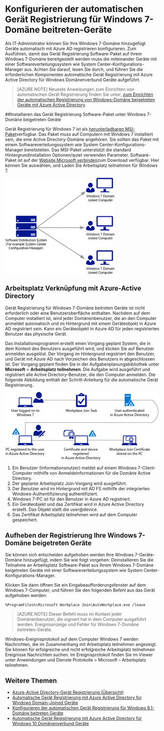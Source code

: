 <properties
    pageTitle="# Konfigurieren der automatischen Gerät Registrierung für Windows 7-Domäne beitreten Geräte | Microsoft Azure"
    description="Schritte zum Konfigurieren Ihrer Domäne Windows 7 miteinander Geräte mit Azure AD automatisch registrieren. und vor, um das Gerät Registrierung Software-Paket für Ihre Domäne Windows 7 Bereitstellen beigetreten Geräte mit einer Softwareverteilungssystem wie System Center-Konfigurations-Manager."
    services="active-directory"
    documentationCenter=""
    authors="femila"
    manager="swadhwa"
    editor=""/>

<tags
    ms.service="active-directory"
    ms.workload="identity"
    ms.tgt_pltfrm="na"
    ms.devlang="na"
    ms.topic="article"
    ms.date="09/21/2016"
    ms.author="MarkVi"/>

# <a name="configure-automatic-device-registration-for-windows-7-domain-joined-devices"></a>Konfigurieren der automatischen Gerät Registrierung für Windows 7-Domäne beitreten-Geräte

Als IT-Administrator können Sie Ihre Windows 7-Domäne hinzugefügt Geräte automatisch mit Azure AD registrieren konfigurieren. Zum Ausführen, damit das Gerät Registrierung Software-Paket auf Ihrem Windows 7-Domäne bereitgestellt werden muss die miteinander Geräte mit einer Softwareverteilungssystem wie System Center-Konfigurations-Manager aus. Achten Sie darauf, lesen Sie durch, und führen Sie die erforderlichen Komponenten automatische Gerät Registrierung mit Azure Active Directory für Windows Domänenverbund Geräte aufgeführt.

>[AZURE.NOTE]
 Neueste Anweisungen zum Einrichten von automatischen Gerät Registrierung finden Sie unter, [zum Einrichten der automatischen Registrierung von Windows-Domäne beigetreten Geräte mit Azure Active Directory](active-directory-conditional-access-automatic-device-registration-setup.md).

##<a name="installing-the-device-registration-software-package-on-windows-7-domain-joined-devices"></a>Installieren das Gerät Registrierung Software-Paket unter Windows 7-Domäne beigetreten Geräte

Gerät Registrierung für Windows 7 ist als [herunterladbaren MSI-Paket](https://connect.microsoft.com/site1164)verfügbar. Das Paket muss auf Computern mit Windows 7 installiert sein, die eine Active Directory-Domäne angehören. Sie sollten das Paket mit einem Softwareverteilungssystem wie System Center-Konfigurations-Manager bereitstellen. Das MSI-Paket unterstützt die standard Hintergrundinstallation Optionen/quiet verwenden Parameter.
Software-Paket ist auf der [Website Microsoft verbinden](https://connect.microsoft.com/site1164)zum Download verfügbar. Hier können Sie auswählen, und Laden Sie Arbeitsplatz teilnehmen für Windows 7.

![](./media/active-directory-conditional-access/device-registration-process-windows7.gif)

## <a name="workplace-join-with-azure-active-directory"></a>Arbeitsplatz Verknüpfung mit Azure-Active Directory
Gerät Registrierung für Windows 7-Domäne beitreten Geräte ist nicht erforderlich oder eine Benutzeroberfläche enthalten. Nachdem auf dem Computer installiert ist, wird jeder Domänenbenutzer, die an den Computer anmeldet automatisch und im Hintergrund mit einem Geräteobjekt in Azure AD registriert sein. Kann ein Geräteobjekt in Azure AD für jeden registrierten Benutzer das physische Gerät.

Das Installationsprogramm erstellt einen Vorgang geplant System, die in dem Kontext des Benutzers ausgeführt wird, und klicken Sie auf Benutzer anmelden ausgelöst. Der Vorgang im Hintergrund registriert den Benutzer, und Gerät mit Azure AD nach Vorzeichen des Benutzers in abgeschlossen ist.
Der Vorgang geplant finden Sie in der Aufgabenplanungsbibliothek unter **Microsoft** > **Arbeitsplatz teilnehmen**.
Die Aufgabe wird ausgeführt und registriert alle Active Directory-Benutzer, die den Computer anmelden.
Die folgende Abbildung enthält der Schritt-Anleitung für die automatische Gerät Registrierung.

![](./media/active-directory-conditional-access/automatic-device-registration-windows7.png)

1. Ein Benutzer (Informationsnutzer) meldet auf einem Windows 7-Client-Computer mithilfe von Anmeldeinformationen für die Domäne Active Directory.
1. Der geplante Arbeitsplatz Join-Vorgang wird ausgeführt.
1. Der Benutzer wird im Hintergrund mit AD FS mithilfe der integrierten Windows-Authentifizierung authentifiziert.
1. Windows 7-PC ist für den Benutzer in Azure AD registriert.
1. Ein Geräteobjekt und das Zertifikat wird in Azure Active Directory erstellt. Das Objekt stellt die user@device.
1. Das Zertifikat Arbeitsplatz teilnehmen wird auf dem Computer gespeichert.

## <a name="unregistering-your-windows-7-domain-joined-devices"></a>Aufheben der Registrierung Ihre Windows 7-Domäne beigetreten Geräte

Sie können sich entscheiden aufgehoben werden Ihre Windows 7-Geräte-Domäne hinzugefügt, indem Sie wie folgt vorgehen: Deinstallieren Sie die Teilnahme an Arbeitsplatz Software-Paket aus Ihrem Windows 7-Domäne beigetreten Geräte mit einer Softwareverteilungssystem wie System Center-Konfigurations-Manager.

Klicken Sie dann öffnen Sie ein Eingabeaufforderungsfenster auf dem Windows 7-Computer, und führen Sie den folgenden Befehl aus das Gerät aufgehoben werden:

    %ProgramFiles%\Microsoft Workplace Join\AutoWorkplace.exe /leave

>[AZURE.NOTE]
>Dieser Befehl muss im Kontext jeder Domänenbenutzer, die signiert hat in dem Computer ausgeführt werden.
Ereignisanzeige und Fehler für Windows 7-Domäne beitreten-Geräte.

Windows-Ereignisprotokoll auf dem Computer Windows 7 werden Nachrichten, die im Zusammenhang mit Arbeitsplatz teilnehmen angezeigt. Sie können für erfolgreiche und nicht erfolgreiche Arbeitsplatz teilnehmen Ereignisse Nachrichten suchen. Im Ereignisprotokoll finden Sie im Viewer unter Anwendungen und Dienste Protokolle > Microsoft – Arbeitsplatz teilnehmen.

## <a name="additional-topics"></a>Weitere Themen

- [Azure-Active Directory-Gerät Registrierung (Übersicht)](active-directory-conditional-access-device-registration-overview.md)
- [Automatische Gerät Registrierung mit Azure Active Directory for Windows Domain-Joined Geräte](active-directory-conditional-access-automatic-device-registration.md)
- [Konfigurieren der automatischen Gerät Registrierung für Windows 8.1-Domäne beitreten Geräte](active-directory-conditional-access-automatic-device-registration-windows-8-1.md)
- [Automatische Gerät Registrierung mit Azure Active Directory für Windows 10 Domänenverbund Geräte](active-directory-azureadjoin-devices-group-policy.md)
